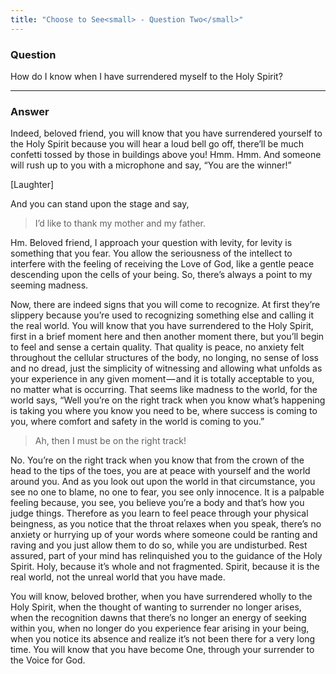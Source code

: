 ```yaml
---
title: "Choose to See<small> - Question Two</small>"
---
```


### Question

How do I know when I have surrendered myself to the Holy Spirit?

---

### Answer

Indeed, beloved friend, you will know that you have surrendered yourself
to the Holy Spirit because you will hear a loud bell go off, there’ll be much confetti
tossed by those in buildings above you! Hmm. Hmm. And someone will rush up to
you with a microphone and say, “You are the winner!”

[Laughter]

And you can stand upon the stage and say,

> I’d like to thank my mother and my father.

Hm. Beloved friend, I approach your question with levity, for levity is something
that you fear. You allow the seriousness of the intellect to interfere with the feeling
of receiving the Love of God, like a gentle peace descending upon the cells of your
being. So, there’s always a point to my seeming madness.

Now, there are indeed signs that you will come to recognize. At first they’re slippery
because you’re used to recognizing something else and calling it the real world. You
will know that you have surrendered to the Holy Spirit, first in a brief moment here
and then another moment there, but you’ll begin to feel and sense a certain quality.
That quality is peace, no anxiety felt throughout the cellular structures of the body, no
longing, no sense of loss and no dread, just the simplicity of witnessing and allowing
what unfolds as your experience in any given moment — and it is totally acceptable to
you, no matter what is occurring. That seems like madness to the world, for the world
says, “Well you’re on the right track when you know what’s happening is taking you
where you know you need to be, where success is coming to you, where comfort and
safety in the world is coming to you.”

> Ah, then I must be on the right track!

No. You’re on the right track when you know that from the crown of the head to
the tips of the toes, you are at peace with yourself and the world around you. And as
you look out upon the world in that circumstance, you see no one to blame, no one
to fear, you see only innocence. It is a palpable feeling because, you see, you believe
you’re a body and that’s how you judge things. Therefore as you learn to feel peace
through your physical beingness, as you notice that the throat relaxes when you speak,
there’s no anxiety or hurrying up of your words where someone could be ranting and
raving and you just allow them to do so, while you are undisturbed. Rest assured, part
of your mind has relinquished you to the guidance of the Holy Spirit. Holy, because
it’s whole and not fragmented. Spirit, because it is the real world, not the unreal world
that you have made.

You will know, beloved brother, when you have surrendered wholly to the Holy Spirit,
when the thought of wanting to surrender no longer arises, when the recognition
dawns that there’s no longer an energy of seeking within you, when no longer do you
experience fear arising in your being, when you notice its absence and realize it’s not
been there for a very long time. You will know that you have become One, through
your surrender to the Voice for God.

